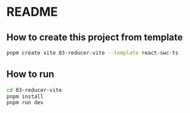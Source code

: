 # README

## How to create this project from template

```bash
pnpm create vite 03-reducer-vite --template react-swc-ts
```

## How to run

```bash
cd 03-reducer-vite
pnpm install
pnpm run dev
```
